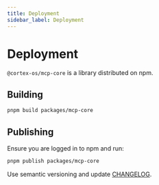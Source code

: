 ```yaml
---
title: Deployment
sidebar_label: Deployment
---
```


# Deployment

`@cortex-os/mcp-core` is a library distributed on npm.

## Building

```sh
pnpm build packages/mcp-core
```

## Publishing

Ensure you are logged in to npm and run:

```sh
pnpm publish packages/mcp-core
```

Use semantic versioning and update [CHANGELOG](./changelog.md).
